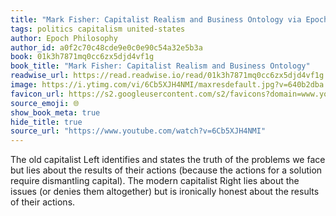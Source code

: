 ```yaml
---
title: "Mark Fisher: Capitalist Realism and Business Ontology via Epoch Philosophy"
tags: politics capitalism united-states
author: Epoch Philosophy
author_id: a0f2c70c48cde9e0c0e90c54a32e5b3a
book: 01k3h7871mq0cc6zx5djd4vf1g
book_title: "Mark Fisher: Capitalist Realism and Business Ontology"
readwise_url: https://read.readwise.io/read/01k3h7871mq0cc6zx5djd4vf1g
image: https://i.ytimg.com/vi/6Cb5XJH4NMI/maxresdefault.jpg?v=640b2dba
favicon_url: https://s2.googleusercontent.com/s2/favicons?domain=www.youtube.com
source_emoji: 🌐
show_book_meta: true
hide_title: true
source_url: "https://www.youtube.com/watch?v=6Cb5XJH4NMI"
---
```


The old capitalist Left identifies and states the truth of the problems we face but lies about the results of their actions (because the actions for a solution require dismantling capital). The modern capitalist Right lies about the issues (or denies them altogether) but is ironically honest about the results of their actions. 